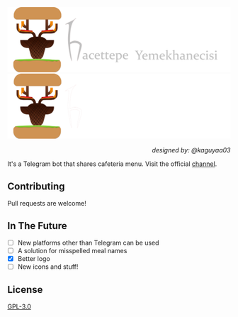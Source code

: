 ![Hacettepe Yemekhanecisi Banner](resources/logo/hu-cafeteria-bot-banner-light.png#gh-light-mode-only)
![Hacettepe Yemekhanecisi Banner](resources/logo/hu-cafeteria-bot-banner-dark.png#gh-dark-mode-only)
_<p align=right>designed by: @kaguyaa03</p>_
It's a Telegram bot that shares cafeteria menu. Visit the official [channel](https://t.me/hacettepeyemekhane).

## Contributing
Pull requests are welcome!

## In The Future
- [ ] New platforms other than Telegram can be used
- [ ] A solution for misspelled meal names
- [x] Better logo
- [ ] New icons and stuff!

## License
[GPL-3.0](https://www.gnu.org/licenses/gpl-3.0.en.html)
